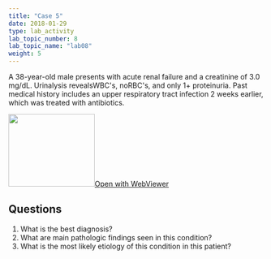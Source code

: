 ```yaml
---
title: "Case 5"
date: 2018-01-29
type: lab_activity
lab_topic_number: 8
lab_topic_name: "lab08"
weight: 5
---
```

<div class="entrybody">
<p>A 38-year-old male presents with acute renal failure and a creatinine of 3.0 mg/dL. Urinalysis reveals<span class="caps">WBC'</span>s, no<span class="caps">RBC'</span>s, and only 1+ proteinuria. Past medical history includes an upper respiratory tract infection 2 weeks earlier, which was treated with antibiotics.<br clear="all"></p>

<div class="thumbnail"><a href="https://pathologylab.ctl.columbia.edu/slides/slideRenal_Path_05/" target="_blank"><img alt="" src="/assets/images/slide_renal_case5.jpg" width="170" height="143" class="mt-image-left"></a><a href="https://pathologylab.ctl.columbia.edu/slides/slideRenal_Path_05/" target="_blank">Open with WebViewer</a></div>

<h2>Questions</h2>


<ol>
<li>What is the best diagnosis?</li>
<li> What are main pathologic findings seen in this condition?</li>
<li> What is the most likely etiology of this condition in this patient?</li>
</ol>


						
</div>

